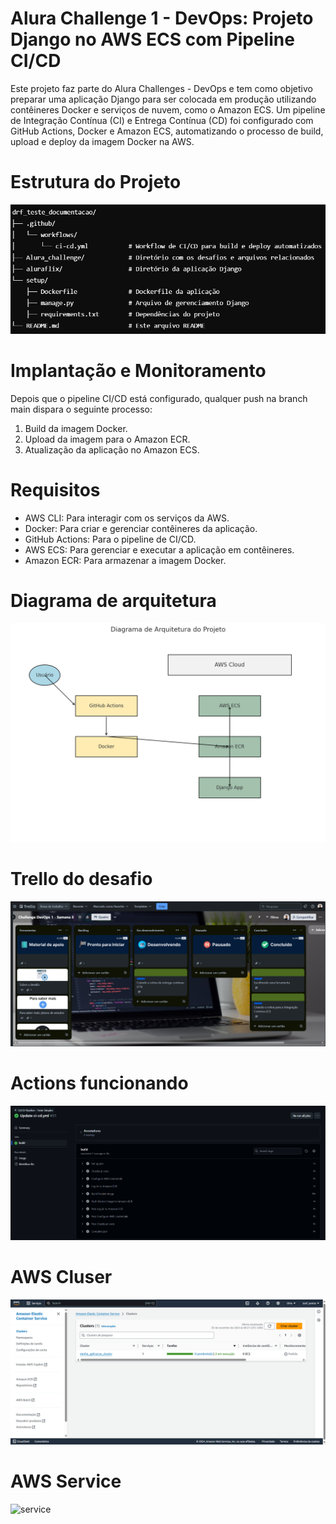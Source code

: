 # Alura Challenge 1 - DevOps: Projeto Django no AWS ECS com Pipeline CI/CD
Este projeto faz parte do Alura Challenges - DevOps e tem como objetivo preparar uma aplicação Django para ser colocada em produção utilizando contêineres Docker e serviços de nuvem, como o Amazon ECS. Um pipeline de Integração Contínua (CI) e Entrega Contínua (CD) foi configurado com GitHub Actions, Docker e Amazon ECS, automatizando o processo de build, upload e deploy da imagem Docker na AWS.

# Estrutura do Projeto
![Diagrama de pastas](alura_challenge/estrutura_arquivos.png)


# Implantação e Monitoramento
Depois que o pipeline CI/CD está configurado, qualquer push na branch main dispara o seguinte processo:

1. Build da imagem Docker.
2. Upload da imagem para o Amazon ECR.
3. Atualização da aplicação no Amazon ECS.

# Requisitos
 - AWS CLI: Para interagir com os serviços da AWS.
 - Docker: Para criar e gerenciar contêineres da aplicação.
 - GitHub Actions: Para o pipeline de CI/CD.
 - AWS ECS: Para gerenciar e executar a aplicação em contêineres.
 - Amazon ECR: Para armazenar a imagem Docker.

# Diagrama de arquitetura
![Diagrama de Arquitetura](alura_challenge/diagrama.png)

# Trello do desafio
![trello](alura_challenge/trello.png)

# Actions funcionando
![Actions](alura_challenge/actions.png)

# AWS Cluser
![cluster](alura_challenge/cluster.png)

# AWS Service
![service](alura_challenge/serviços.png)
